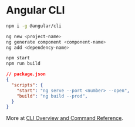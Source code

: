 # Angular CLI

```bash
npm i -g @angular/cli
```

```bash
ng new <project-name>
ng generate component <component-name>
ng add <dependency-name>
```

```bash
npm start
npm run build
```

```json
// package.json
{
  "scripts": {
    "start": "ng serve --port <number> --open",
    "build": "ng build --prod",
  }
}
```

More at [CLI Overview and Command Reference](https://angular.io/cli).
